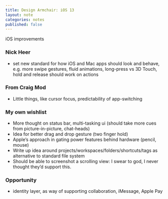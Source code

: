 ```yaml
---
title: Design Armchair: iOS 13
layout: note
categories: notes
published: false
---
```


iOS improvements

### Nick Heer

- set new standard for how iOS and Mac apps should look and behave, e.g. more swipe gestures, fluid animations, long-press vs 3D Touch, hold and release should work on actions

### From Craig Mod

- Little things, like cursor focus, predictability of app-switching

### My own wishlist

- More thought on status bar, multi-tasking ui (should take more cues from picture-in-picture, chat-heads)
- Idea for better drag and drop gesture (two finger hold)
- Apple’s approach in gating power features behind hardware (pencil, mouse)
- Write up idea around projects/workspaces/folders/shortcuts/tags as alternative to standard file system
- Should be able to screenshot a scrolling view: I swear to god, I never thought they’d support this.

### Opportunity

- identity layer, as way of supporting collaboration, iMessage, Apple Pay
